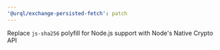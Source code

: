```yaml
---
'@urql/exchange-persisted-fetch': patch
---
```


Replace `js-sha256` polyfill for Node.js support with Node's Native Crypto API

